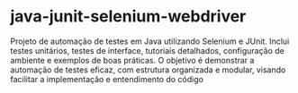 # java-junit-selenium-webdriver
Projeto de automação de testes em Java utilizando Selenium e JUnit. Inclui testes unitários, testes de interface, tutoriais detalhados, configuração de ambiente e exemplos de boas práticas. O objetivo é demonstrar a automação de testes eficaz, com estrutura organizada e modular, visando facilitar a implementação e entendimento do código
